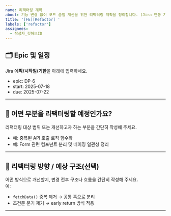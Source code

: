 ```yaml
---
name: 리팩터링 계획
about: 기능 변경 없이 코드 품질 개선을 위한 리팩터링 계획을 정리합니다. (Jira 연동 가능)
title: '[FE][Refactor] '
labels: ['refactor']
assignees:
  - 작성자_깃허브ID
---
```


## 🗂️ Epic 및 일정

Jira **에픽/시작일/기한**을 아래에 입력하세요.

- epic: DP-6
- start: 2025-07-18
- due: 2025-07-22

---

## 🧠 어떤 부분을 리팩터링할 예정인가요?

리팩터링 대상 범위 또는 개선하고자 하는 부분을 간단히 작성해 주세요.

- 예: 중복된 API 호출 로직 함수화
- 예: Form 관련 컴포넌트 분리 및 네이밍 일관성 정리

---

## 🔄 리팩터링 방향 / 예상 구조(선택)

어떤 방식으로 개선할지, 변경 전후 구조나 흐름을 간단히 작성해 주세요.  
예:

- `fetchData()` 중복 제거 → 공통 훅으로 분리
- 조건문 분기 제거 → early return 방식 적용

---
